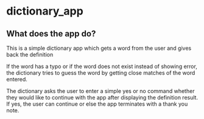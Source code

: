 # dictionary_app

## What does the app do?

This is a simple dictionary app which gets a word from the user and gives back the definition

If the word has a typo or if the word does not exist instead of showing error, the dictionary tries to guess the word by getting close matches of the word entered.

The dictionary asks the user to enter a simple yes or no command whether they would like to continue with the app
after displaying the definition result. If yes, the user can continue or else the app terminates with a thank you note.
